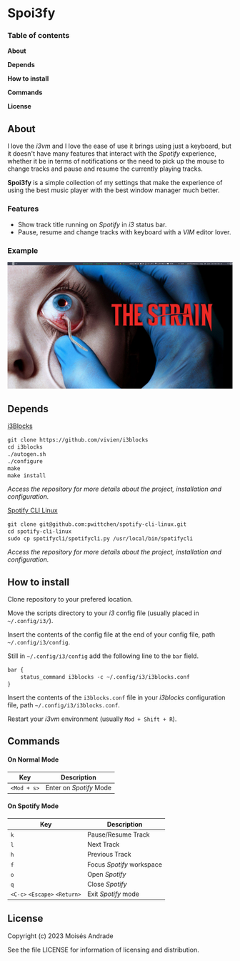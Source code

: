 # Spoi3fy

### Table of contents

**About**

**Depends**

**How to install**

**Commands**

**License**

## About
I love the *i3vm* and I love the ease of use it brings using just a keyboard, but it doesn't have many features that interact with the *Spotify* experience, whether it be in terms of notifications or the need to pick up the mouse to change tracks and pause and resume the currently playing tracks.

**Spoi3fy** is a simple collection of my settings that make the experience of using the best music player with the best window manager much better.

### Features

 - Show track title running on *Spotify*  in *i3* status bar.  
 - Pause, resume and change tracks with keyboard with a *VIM* editor lover.

### Example
![enter image description here](https://raw.githubusercontent.com/bkmoises/Spoi3fy/main/example.png)

## Depends
[i3Blocks](https://github.com/vivien/i3blocks) 

    git clone https://github.com/vivien/i3blocks
    cd i3blocks
    ./autogen.sh
    ./configure
    make
    make install

*Access the repository for more details about the project, installation and configuration.*

[Spotify CLI Linux](https://github.com/pwittchen/spotify-cli-linux)

    git clone git@github.com:pwittchen/spotify-cli-linux.git
    cd spotify-cli-linux
    sudo cp spotifycli/spotifycli.py /usr/local/bin/spotifycli

*Access the repository for more details about the project, installation and configuration.*
## How to install
Clone repository to your prefered location.

Move the scripts directory to your *i3* config file (usually placed in `~/.config/i3/`).

Insert the contents of the config file at the end of your config file, path `~/.config/i3/config`.

Still in `~/.config/i3/config` add the following line to the `bar` field.

    bar {
    	status_command i3blocks -c ~/.config/i3/i3blocks.conf 
    }

Insert the contents of the `i3blocks.conf` file in your *i3blocks* configuration file, path `~/.config/i3/i3blocks.conf`.

Restart your *i3vm* environment (usually `Mod + Shift + R`).

## Commands

#### On Normal Mode
| Key | Description |
|--|--|
| `<Mod + s>` | Enter on *Spotify* Mode |

#### On Spotify Mode
| Key | Description |
|--|--|
| `k` | Pause/Resume Track |
| `l` | Next Track |
| `h` | Previous Track |
| `f` | Focus *Spotify* workspace |
| `o` | Open *Spotify* |
| `q` | Close *Spotify* |
| `<C-c>` `<Escape>` `<Return>`| Exit *Spotify* mode |

## License

Copyright (c) 2023 Moisés Andrade

See the file LICENSE for information of licensing and distribution.
